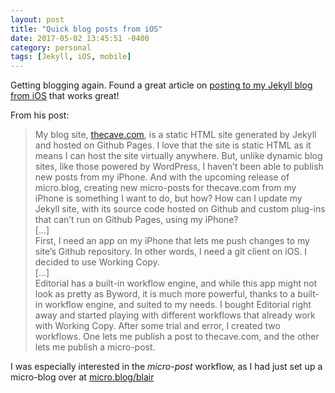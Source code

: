 ```yaml
---
layout: post
title: "Quick blog posts from iOS"
date: 2017-05-02 13:45:51 -0400
category: personal
tags: [Jekyll, iOS, mobile]
---
```


Getting blogging again. Found a great article on [posting to my Jekyll blog from iOS](https://www.thecave.com/2017/04/21/how-i-post-to-my-jekyll-site-using-my-iphone/) that works great!

From his post:

> My blog site, [thecave.com](http://thecave.com), is a static HTML site generated by Jekyll and hosted on Github Pages. I love that the site is static HTML as it means I can host the site virtually anywhere. But, unlike dynamic blog sites, like those powered by WordPress, I haven’t been able to publish new posts from my iPhone. And with the upcoming release of micro.blog, creating new micro-posts for thecave.com from my iPhone is something I want to do, but how? How can I update my Jekyll site, with its source code hosted on Github and custom plug-ins that can’t run on Github Pages, using my iPhone?<br>
> [...]<br>
> First, I need an app on my iPhone that lets me push changes to my site’s Github repository. In other words, I need a git client on iOS. I decided to use Working Copy. <br>
> [...]<br>
> Editorial has a built-in workflow engine, and while this app might not look as pretty as Byword, it is much more powerful, thanks to a built-in workflow engine, and suited to my needs. I bought Editorial right away and started playing with different workflows that already work with Working Copy. After some trial and error, I created two workflows. One lets me publish a post to thecave.com, and the other lets me publish a micro-post.

I was especially interested in the _micro-post_ workflow, as I had just set up a micro-blog over at [micro.blog/blair](https://micro.blog/blair)

